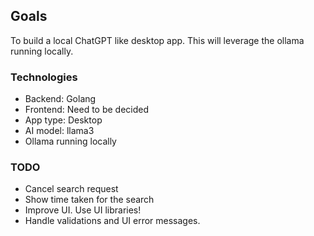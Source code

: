 ## Goals
To build a local ChatGPT like desktop app. This will leverage the ollama running locally.


### Technologies
* Backend: Golang
* Frontend: Need to be decided
* App type: Desktop
* AI model: llama3
* Ollama running locally

### TODO
* Cancel search request
* Show time taken for the search
* Improve UI. Use UI libraries!
* Handle validations and UI error messages.
